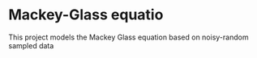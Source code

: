 ﻿# Mackey-Glass equatio
This project models the Mackey Glass equation based on noisy-random sampled data
